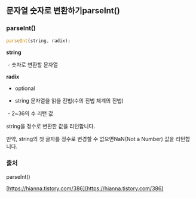 ## 문자열 숫자로 변환하기parseInt()

### parseInt()

```jsx
parseInt(string, radix); 
```

**string**  

 - 숫자로 변환할 문자열

**radix**   

- optional   

- string 문자열을 읽을 진법(수의 진법 체계의 진법)  

 - 2~36의 수 리턴 값

string을 정수로 변환한 값을 리턴합니다.

만약, string의 첫 글자를 정수로 변경할 수 없으면NaN(Not a Number) 값을 리턴합니다.

### 출처

parseInt()

[https://hianna.tistory.com/386](https://hianna.tistory.com/386)
